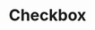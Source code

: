 ---
layout: pattern.njk
key: checkbox-legacy_en
title: Checkbox
parent: components-legacy_en
image: legacy/overview/checkbox.webp
keywords: 
order: 60
---